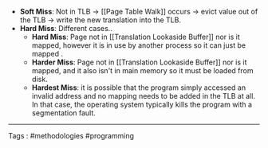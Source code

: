 - **Soft Miss**: Not in TLB -> [[Page Table Walk]] occurs -> evict value out of the TLB -> write the new translation into the TLB. 
- **Hard Miss**: Different cases..
	- **Hard Miss**: Page not in [[Translation Lookaside Buffer]] nor is it mapped, however it is in use by another process so it can just be mapped . 
	- **Harder Miss**: Page not in [[Translation Lookaside Buffer]] nor is it mapped, and it also isn't in main memory so it must be loaded from disk. 
	- **Hardest Miss**: it is possible that the program simply accessed an invalid address and no mapping needs to be added in the TLB at all. In that case, the operating system typically kills the program with a segmentation fault.
____
Tags : #methodologies #programming 
